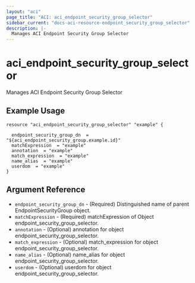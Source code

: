 ```yaml
---
layout: "aci"
page_title: "ACI: aci_endpoint_security_group_selector"
sidebar_current: "docs-aci-resource-endpoint_security_group_selector"
description: |-
  Manages ACI Endpoint Security Group Selector
---
```


# aci_endpoint_security_group_selector #
Manages ACI Endpoint Security Group Selector

## Example Usage ##

```hcl
resource "aci_endpoint_security_group_selector" "example" {

  endpoint_security_group_dn  = "${aci_endpoint_security_group.example.id}"
  matchExpression  = "example"
  annotation  = "example"
  match_expression  = "example"
  name_alias  = "example"
  userdom  = "example"
}
```
## Argument Reference ##
* `endpoint_security_group_dn` - (Required) Distinguished name of parent EndpointSecurityGroup object.
* `matchExpression` - (Required) matchExpression of Object endpoint_security_group_selector.
* `annotation` - (Optional) annotation for object endpoint_security_group_selector.
* `match_expression` - (Optional) match_expression for object endpoint_security_group_selector.
* `name_alias` - (Optional) name_alias for object endpoint_security_group_selector.
* `userdom` - (Optional) userdom for object endpoint_security_group_selector.
